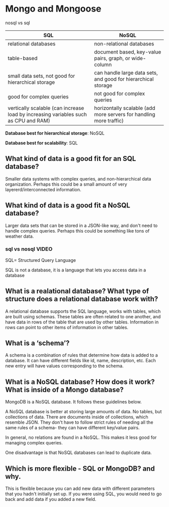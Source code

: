 # Mongo and Mongoose

nosql vs sql

SQL|NoSQL
----|--------------------------------
relational databases|non-relational databases
table-based|document based, key-value pairs, graph, or wide-column
small data sets, not good for hierarchical storage |can handle large data sets, and good for hierarchical storage
good for complex queries |not good for complex queries
vertically scalable (can increase load by increasing variables such as CPU and RAM)|horizontally scalable (add more servers for handling more traffic)

**Database best for hierarchical storage**: NoSQL

**Database best for scalability**: SQL

## What kind of data is a good fit for an SQL database?
Smaller data systems with complex queries, and non-hierarchical data organization. Perhaps this could be a small amount of very layererd/interconnected information.

## What kind of data is a good fit a NoSQL database?
Larger data sets that can be stored in a JSON-like way, and don't need to handle complex queries. Perhaps this could be something like tons of weather data.

### sql vs nosql VIDEO
SQL= Structured Query Language

SQL is not a database, it is a language that lets you access data in a database

## What is a realational database? What type of structure does a relational database work with?
A relational database supports the SQL language, works with tables, which are built using schemas. These tables are often related to one another, and have data in rows of the table that are used by other tables. Information in rows can point to other items of information in other tables.

## What is a ‘schema’?
A schema is a combination of rules that determine how data is added to a database. It can have different fields like id, name, description, etc. Each new entry will have values corresponding to the schema.

## What is a NoSQL database? How does it work? What is inside of a Mongo database?
MongoDB is a NoSQL database. It follows these guidelines below.

A NoSQL database is better at storing large amounts of data. No tables, but collections of data. There are documents inside of collections, which resemble JSON. They don't have to follow strict rules of needing all the same rules of a schema- they can have different key/value pairs.

In general, no relations are found in a NoSQL. This makes it less good for managing complex queries.

One disadvantage is that NoSQL databases can lead to duplicate data.

## Which is more flexible - SQL or MongoDB? and why.
This is flexible because you can add new data with different parameters that you hadn't initially set up. If you were using SQL, you would need to go back and add data if you added a new field.